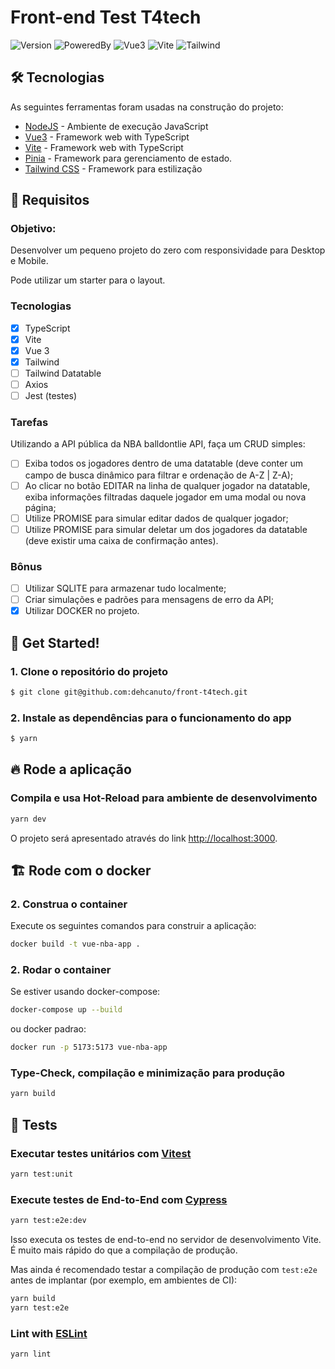 # Front-end Test T4tech

![Version](https://img.shields.io/badge/1.0.0-beta?label=version)
![PoweredBy](https://img.shields.io/badge/powered_by-T4tech-black)
![Vue3](https://img.shields.io/badge/Vue-3.5.13-42b883?style=flat-square&logo=vue.js&logoColor=42b883)
![Vite](https://img.shields.io/badge/Vite-6.0.11-9499ff?style=flat-square&logo=vite)
![Tailwind](https://img.shields.io/badge/Tailwind-3.4.17-38bdf8?style=flat-square&logo=tailwindcss&logoColor=38bdf8)

## 🛠️ Tecnologias

As seguintes ferramentas foram usadas na construção do projeto:

*  [NodeJS](https://nodejs.org/en/docs/) - Ambiente de execução JavaScript
*  [Vue3](https://vuejs.org/) - Framework web with TypeScript
*  [Vite](https://vite.dev/) - Framework web with TypeScript
*  [Pinia](https://pinia.vuejs.org/) - Framework para gerenciamento de estado.
*  [Tailwind CSS](https://tailwindcss.com/docs) - Framework para estilização

## 🎯 Requisitos

### Objetivo: 

Desenvolver um pequeno projeto do zero com responsividade para Desktop e Mobile. 

Pode utilizar um starter para o layout.

### Tecnologias

- [x] TypeScript
- [x] Vite 
- [x] Vue 3
- [x] Tailwind
- [ ] Tailwind Datatable
- [ ] Axios
- [ ] Jest (testes)

### Tarefas
Utilizando a API pública da NBA balldontlie API, faça um CRUD simples:

- [ ] Exiba todos os jogadores dentro de uma datatable (deve conter um campo de busca dinâmico para filtrar e ordenação de A-Z | Z-A);
- [ ] Ao clicar no botão EDITAR na linha de qualquer jogador na datatable, exiba informações filtradas daquele jogador em uma modal ou nova página;
- [ ] Utilize PROMISE para simular editar dados de qualquer jogador;
- [ ] Utilize PROMISE para simular deletar um dos jogadores da datatable (deve existir uma caixa de confirmação antes).

### Bônus

- [ ] Utilizar SQLITE para armazenar tudo localmente;
- [ ] Criar simulações e padrões para mensagens de erro da API;
- [x] Utilizar DOCKER no projeto.

## 🚀 Get Started!

### 1. Clone o repositório do projeto

```bash
$ git clone git@github.com:dehcanuto/front-t4tech.git
```

### 2. Instale as dependências para o funcionamento do app

```bash
$ yarn
```

## 🔥 Rode a aplicação

### Compila e usa Hot-Reload para ambiente de desenvolvimento

```sh
yarn dev
```

O projeto será apresentado através do link [http://localhost:3000](http://localhost:3000).

## 🏗️ Rode com o docker

### 2. Construa o container

Execute os seguintes comandos para construir a aplicação:

```bash
docker build -t vue-nba-app .
```

### 2. Rodar o container

Se estiver usando docker-compose:

```bash
docker-compose up --build
```

ou docker padrao:

```bash
docker run -p 5173:5173 vue-nba-app
```

### Type-Check, compilação e minimização para produção

```sh
yarn build
```

## 🧪 Tests

### Executar testes unitários com [Vitest](https://vitest.dev/)

```sh
yarn test:unit
```

### Execute testes de End-to-End com [Cypress](https://www.cypress.io/)

```sh
yarn test:e2e:dev
```

Isso executa os testes de end-to-end no servidor de desenvolvimento Vite.
É muito mais rápido do que a compilação de produção.

Mas ainda é recomendado testar a compilação de produção com `test:e2e` antes de implantar (por exemplo, em ambientes de CI):

```sh
yarn build
yarn test:e2e
```

### Lint with [ESLint](https://eslint.org/)

```sh
yarn lint
```